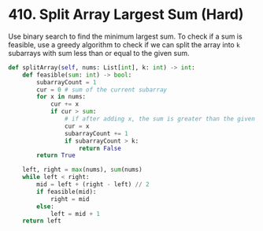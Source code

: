 # 410. Split Array Largest Sum (Hard)

Use binary search to find the minimum largest sum. To check if a sum is feasible, use a greedy algorithm to check if we can split the array into `k` subarrays with sum less than or equal to the given sum.

```python
def splitArray(self, nums: List[int], k: int) -> int:
    def feasible(sum: int) -> bool:
        subarrayCount = 1
        cur = 0 # sum of the current subarray
        for x in nums:
            cur += x
            if cur > sum:
                # if after adding x, the sum is greater than the given sum, then we need to start a new subarray, whose sum is x initially
                cur = x
                subarrayCount += 1
                if subarrayCount > k:
                    return False
        return True

    left, right = max(nums), sum(nums)
    while left < right:
        mid = left + (right - left) // 2
        if feasible(mid):
            right = mid
        else:
            left = mid + 1
    return left
```
